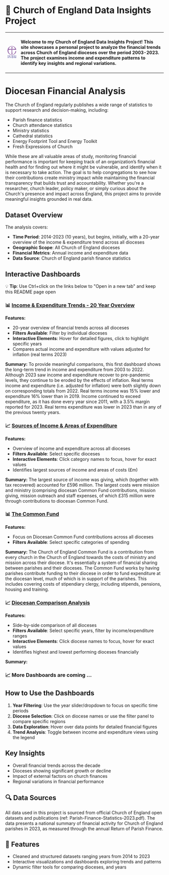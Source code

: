 # 🚀 Church of England Data Insights Project

<!-- ![License](https://img.shields.io/badge/license-MIT-green) -->

<!-- | Feature | Status | -->
<!-- |---------|--------| -->
<!-- | ![Version](https://img.shields.io/badge/version-1.0-blue) | ✅ Under Development | -->

<table>
  <tr>
    <td><img src="/images/Church%20of%20England%20Logo%20Version%202.png" alt="Alt text" width="150"></td>
    <!-- <td><h2>About Me</h2></td> -->
    <td><h4>Welcome to my Church of England Data Insights Project! This site showcases a personal project to analyze the financial trends across Church of England dioceses over the period 2003-2023. 
            The project examines income and expenditure patterns to identify key insights and regional variations. </h4></td>
  </tr>
</table>

# Diocesan Financial Analysis

<!-- - 🏛️ **Parish demographics and structures** -->


The Church of England regularly publishes a wide range of statistics to support research and decision-making, including:

- Parish finance statistics          
- Church attendance statistics  
- Ministry statistics  
- Cathedral statistics  
- Energy Footprint Tool and Energy Toolkit  
- Fresh Expressions of Church  

While these are all valuable areas of study, monitoring financial performance is important for keeping track of an organization’s financial health and for finding out where it might be vulnerable,
and identify when it is necessary to take action. The goal is to help congregations to see how their contributions create ministry impact while maintaining the financial transparency that builds trust and accountability. 
Whether you're a researcher, church leader, policy maker, or simply curious about the Church's presence and impact across England, this project aims to provide meaningful insights grounded in real data.

<!-- ## 📈 Sample Visualization -->
<!-- Below is an infographic summarizing where the Church's money typically comes from and where it has gone over the period 2014-2023: -->

<!-- ![Dashboard Screenshot](images/dashboard-infographic.png) -->

## Dataset Overview

The analysis covers:
- **Time Period**: 2014-2023 (10 years), but begins, initially, with a 20-year overview of the income & expenditure trend across all dioceses
- **Geographic Scope**: All Church of England dioceses
- **Financial Metrics**: Annual income and expenditure data
- **Data Source**: Church of England parish finance statistics

## Interactive Dashboards

💡 **Tip**: Use Ctrl+click on the links below to "Open in a new tab" and keep this README page open

### 📊 [Income & Expenditure Trends - 20 Year Overview](https://public.tableau.com/app/profile/nawaz.hossain/viz/diocesan_dashboard1/Dashboard1) 

**Features:**
- 20-year overview of financial trends across all dioceses
- **Filters Available**: Filter by individual dioceses
- **Interactive Elements**: Hover for detailed figures, click to highlight specific years
- Compares actual income and expenditure with values adjusted for inflation (real terms 2023)

**Summary:**
To provide meaningful comparisons, this first dashboard shows the long-term trend in income and expenditure from 2003 to 2022. Although 2023 saw income and expenditure recover to pre-pandemic levels, they continue to be eroded by the effects of inflation. Real terms income and expenditure (i.e. adjusted for inflation) were both slightly down on corresponding totals from 2022. Real terms income was 15% lower and expenditure 16% lower than in 2019. Income continued to exceed expenditure, as it has done every year since 2011, with a 3.5% margin reported for 2023. Real terms expenditure was lower in 2023 than in any of the previous twenty years. 

### 📈 [Sources of Income & Areas of Expenditure](https://public.tableau.com/app/profile/nawaz.hossain/viz/diocesan_dashboard2/Dashboard2)  

**Features:**
- Overview of income and expenditure across all dioceses
- **Filters Available**: Select specific dioceses
- **Interactive Elements**: Click category names to focus, hover for exact values
- Identifies largest sources of income and areas of costs (£m)

**Summary:**
The largest source of income was giving, which (together with tax recovered) accounted for £596 million. The largest costs were mission and ministry (comprising diocesan Common Fund contributions, mission giving, mission outreach and staff expenses, of which £315 million were through contributions to diocesan Common Fund. 

### 📊 [The Common Fund](https://public.tableau.com/app/profile/nawaz.hossain/viz/diocesan_dashboard4/Dashboard4) 

**Features:**
- Focus on Diocesan Common Fund contributions across all dioceses
- **Filters Available**: Select specific categories of spending

**Summary:**
The Church of England Common Fund is a contribution from every church in the Church of England towards the costs of ministry and mission across their diocese. It's essentially a system of financial sharing between parishes and their dioceses.
The Common Fund works by having parishes contribute funding to their diocese in order to fund expenditure at the diocesan level, much of which is in support of the parishes. This includes covering costs of stipendiary clergy, including stipends, pensions, housing and training.


### 📈 [Diocesan Comparison Analysis](https://public.tableau.com/app/profile/nawaz.hossain/viz/diocesan_incexp_trends/Dashboard2)
**Features:**
- Side-by-side comparison of all dioceses
- **Filters Available**: Select specific years, filter by income/expenditure ranges
- **Interactive Elements**: Click diocese names to focus, hover for exact values
- Identifies highest and lowest performing dioceses financially

**Summary:**

### 📈 More Dashboards are coming ... 

## How to Use the Dashboards

1. **Year Filtering**: Use the year slider/dropdown to focus on specific time periods
2. **Diocese Selection**: Click on diocese names or use the filter panel to compare specific regions
3. **Data Exploration**: Hover over data points for detailed financial figures
4. **Trend Analysis**: Toggle between income and expenditure views using the legend

## Key Insights

- Overall financial trends across the decade
- Dioceses showing significant growth or decline
- Impact of external factors on church finances
- Regional variations in financial performance

## 🔍 Data Sources
All data used in this project is sourced from official Church of England open datasets and publications (ref: Parish-Finance-Statistics-2023.pdf).
The data presents a national summary of financial activity for Church of England parishes in 2023, as measured through the annual Return of Parish Finance.

## 🚀 Features

- Cleaned and structured datasets ranging years from 2014 to 2023
- Interactive visualizations and dashboards exploring trends and patterns
- Dynamic filter tools for comparing dioceses, and years


<!-- 📊 <a href="https://public.tableau.com/app/profile/nawaz.hossain/viz/diocesan_incexp_trends/Dashboard1" target="_blank">Income & Expenditure trend 10 Year Overview</a> -->

<!-- 📊 <a href="https://public.tableau.com/app/profile/nawaz.hossain/viz/diocesan_incexp_trends/Dashboard2" target="_blank">Income & Expenditure per Diocese</a> -->

<!-- 📊 [Income & Expenditure Overview](https://public.tableau.com/app/profile/nawaz.hossain/viz/diocesan_incexp_trends/Dashboard1) -->

